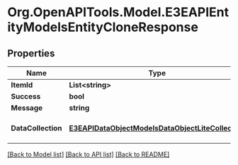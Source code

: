 
# Org.OpenAPITools.Model.E3EAPIEntityModelsEntityCloneResponse

## Properties

Name | Type | Description | Notes
------------ | ------------- | ------------- | -------------
**ItemId** | **List&lt;string&gt;** |  | [optional] 
**Success** | **bool** |  | [optional] 
**Message** | **string** |  | [optional] 
**DataCollection** | [**E3EAPIDataObjectModelsDataObjectLiteCollection**](E3EAPIDataObjectModelsDataObjectLiteCollection.md) | Gets or sets the DataCollection. | [optional] 

[[Back to Model list]](../README.md#documentation-for-models)
[[Back to API list]](../README.md#documentation-for-api-endpoints)
[[Back to README]](../README.md)


